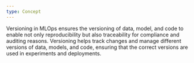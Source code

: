 ```yaml
---
type: Concept
---
```


Versioning in MLOps ensures the versioning of data, model, and code to enable not only reproducibility but also traceability for compliance and auditing reasons. Versioning helps track changes and manage different versions of data, models, and code, ensuring that the correct versions are used in experiments and deployments.